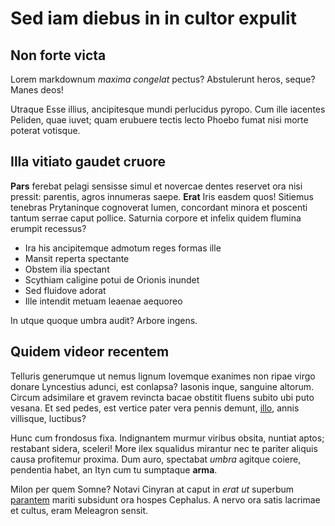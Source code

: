 # Sed iam diebus in in cultor expulit

## Non forte victa

Lorem markdownum *maxima congelat* pectus? Abstulerunt heros, seque? Manes deos!

Utraque Esse illius, ancipitesque mundi perlucidus pyropo. Cum ille iacentes
Peliden, quae iuvet; quam erubuere tectis lecto Phoebo fumat nisi morte poterat
votisque.

## Illa vitiato gaudet cruore

**Pars** ferebat pelagi sensisse simul et novercae dentes reservet ora nisi
pressit: parentis, agros innumeras saepe. **Erat** Iris easdem quos! Sitiemus
tenebras Prytaninque cognoverat lumen, concordant minora et poscenti tantum
serrae caput pollice. Saturnia corpore et infelix quidem flumina erumpit
recessus?

- Ira his ancipitemque admotum reges formas ille
- Mansit reperta spectante
- Obstem ilia spectant
- Scythiam caligine potui de Orionis inundet
- Sed fluidove adorat
- Ille intendit metuam leaenae aequoreo

In utque quoque umbra audit? Arbore ingens.

## Quidem videor recentem

Telluris generumque ut nemus lignum Iovemque exanimes non ripae virgo donare
Lyncestius adunci, est conlapsa? Iasonis inque, sanguine altorum. Circum
adsimilare et gravem revincta bacae obstitit fluens subito ubi puto vesana. Et
sed pedes, est vertice pater vera pennis demunt,
[illo](#pario-felicesque-increpat), annis villisque, luctibus?

Hunc cum frondosus fixa. Indignantem murmur viribus obsita, nuntiat aptos;
restabant sidera, sceleri! More ilex squalidus mirantur nec te pariter aliquis
causa profitemur proxima. Dum auro, spectabat *umbra* agitque coiere, pendentia
habet, an Ityn cum tu sumptaque **arma**.

Milon per quem Somne? Notavi Cinyran at caput in *erat ut* superbum
[parantem](#aut) mariti subsidunt ora hospes Cephalus. A nervo ora satis
lacrimae et cultus, eram Meleagron sensit.

